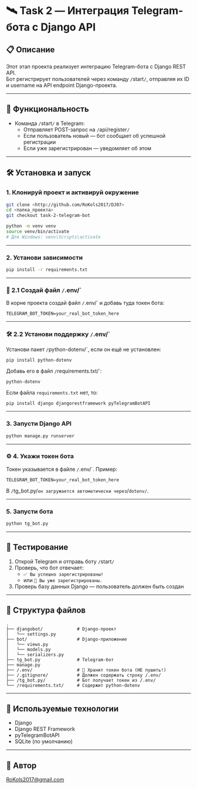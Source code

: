 # 🛰️ Task 2 — Интеграция Telegram-бота с Django API

## 📋 Описание

Этот этап проекта реализует интеграцию Telegram-бота с Django REST API.  
Бот регистрирует пользователей через команду `/`start`/`, отправляя их ID и username на API endpoint Django-проекта.

---

## 🚀 Функциональность

- Команда `/`start`/` в Telegram:
  - Отправляет POST-запрос на `/`api/register`/`
  - Если пользователь новый — бот сообщает об успешной регистрации
  - Если уже зарегистрирован — уведомляет об этом

---

## 🛠️ Установка и запуск

### 1. Клонируй проект и активируй окружение
```bash
git clone <http://github.com/RoKols2017/DJ07>
cd <папка_проекта>
git checkout task-2-telegram-bot

python -m venv venv
source venv/bin/activate  
# Для Windows: venv\Scripts\activate
```

---

### 2. Установи зависимости
```bash
pip install -r requirements.txt
```
---

### 🔐 2.1 Создай файл `/`.env/`

В корне проекта создай файл `/`.env/` и добавь туда токен бота:

```
TELEGRAM_BOT_TOKEN=your_real_bot_token_here
```

---

### 🛠️ 2.2 Установи поддержку `/`.env/`

Установи пакет `/`python-dotenv/`, если он ещё не установлен:

```
pip install python-dotenv
```

Добавь его в файл `/`requirements.txt/`:

```
python-dotenv
```

Если файла `requirements.txt` нет, то:
```bash
pip install django djangorestframework pyTelegramBotAPI
```

---

### 3. Запусти Django API
```bash
python manage.py runserver
```

---

### ⚙️ 4. Укажи токен бота

Токен указывается в файле `/`.env/`. Пример:

```
TELEGRAM_BOT_TOKEN=your_real_bot_token_here
```

В `/`tg_bot.py/` он загружается автоматически через `/`dotenv/`.

---

### 5. Запусти бота
```bash
python tg_bot.py
```

---

## 🧪 Тестирование

1. Открой Telegram и отправь боту `/`start`/`
2. Проверь, что бот отвечает:
   - `✅ Вы успешно зарегистрированы!`
   - или `🔁 Вы уже зарегистрированы.`
3. Проверь базу данных Django — пользователь должен быть создан

---

## 📁 Структура файлов
```
.
├── djangobot/             # Django-проект
│   └── settings.py
├── bot/                   # Django-приложение
│   └── views.py
│   └── models.py
│   └── serializers.py
├── tg_bot.py              # Telegram-бот
├── manage.py
├── /.env/                 # 🔐 Хранит токен бота (НЕ пушить!)
├── /.gitignore/           # Должен содержать строку /.env/
├── /tg_bot.py/            # Бот получает токен из /.env/
└── /requirements.txt/     # Содержит python-dotenv
```

---

## 🧩 Используемые технологии

- Django
- Django REST Framework
- pyTelegramBotAPI
- SQLite (по умолчанию)

---

## 📜 Автор

RoKols2017@gmail.com
